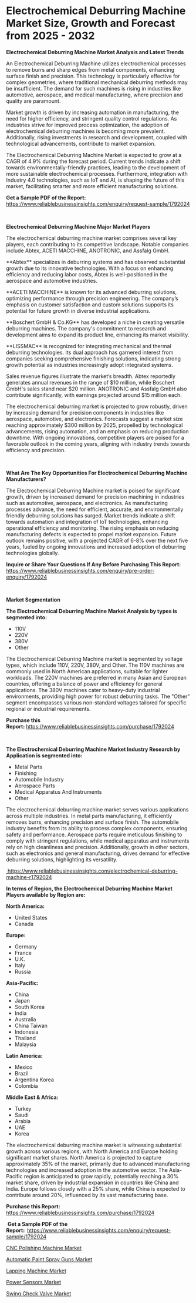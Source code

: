 <p><h1>Electrochemical Deburring Machine Market Size, Growth and Forecast from 2025 - 2032</h1></p><p><strong>Electrochemical Deburring Machine Market Analysis and Latest Trends</strong></p>
<p><p>An Electrochemical Deburring Machine utilizes electrochemical processes to remove burrs and sharp edges from metal components, enhancing surface finish and precision. This technology is particularly effective for complex geometries, where traditional mechanical deburring methods may be insufficient. The demand for such machines is rising in industries like automotive, aerospace, and medical manufacturing, where precision and quality are paramount.</p><p>Market growth is driven by increasing automation in manufacturing, the need for higher efficiency, and stringent quality control regulations. As industries strive for improved process optimization, the adoption of electrochemical deburring machines is becoming more prevalent. Additionally, rising investments in research and development, coupled with technological advancements, contribute to market expansion.</p><p>The Electrochemical Deburring Machine Market is expected to grow at a CAGR of 4.9% during the forecast period. Current trends indicate a shift towards environmentally-friendly practices, leading to the development of more sustainable electrochemical processes. Furthermore, integration with Industry 4.0 technologies, such as IoT and AI, is shaping the future of this market, facilitating smarter and more efficient manufacturing solutions.</p></p>
<p><strong>Get a Sample PDF of the Report:&nbsp;</strong> <a href="https://www.reliablebusinessinsights.com/enquiry/request-sample/1792024?utm_campaign=1847&utm_medium=2&utm_source=Github&utm_content=ia&utm_term=20022025&utm_id=electrochemical-deburring-machine">https://www.reliablebusinessinsights.com/enquiry/request-sample/1792024</a></p>
<p>&nbsp;</p>
<p><strong>Electrochemical Deburring Machine Major Market Players</strong></p>
<p><p>The electrochemical deburring machine market comprises several key players, each contributing to its competitive landscape. Notable companies include Abtex, ACETI MACCHINE, ANOTRONIC, and Assfalg GmbH. </p><p>**Abtex** specializes in deburring systems and has observed substantial growth due to its innovative technologies. With a focus on enhancing efficiency and reducing labor costs, Abtex is well-positioned in the aerospace and automotive industries.</p><p>**ACETI MACCHINE** is known for its advanced deburring solutions, optimizing performance through precision engineering. The company’s emphasis on customer satisfaction and custom solutions supports its potential for future growth in diverse industrial applications.</p><p>**Boschert GmbH & Co.KG** has developed a niche in creating versatile deburring machines. The company's commitment to research and development aims to expand its product line, enhancing its market visibility.</p><p>**LISSMAC** is recognized for integrating mechanical and thermal deburring technologies. Its dual approach has garnered interest from companies seeking comprehensive finishing solutions, indicating strong growth potential as industries increasingly adopt integrated systems.</p><p>Sales revenue figures illustrate the market’s breadth. Abtex reportedly generates annual revenues in the range of $10 million, while Boschert GmbH's sales stand near $20 million. ANOTRONIC and Assfalg GmbH also contribute significantly, with earnings projected around $15 million each.</p><p>The electrochemical deburring market is projected to grow robustly, driven by increasing demand for precision components in industries like aerospace, automotive, and electronics. Forecasts suggest a market size reaching approximately $300 million by 2025, propelled by technological advancements, rising automation, and an emphasis on reducing production downtime. With ongoing innovations, competitive players are poised for a favorable outlook in the coming years, aligning with industry trends towards efficiency and precision.</p></p>
<p>&nbsp;</p>
<p><strong>What Are The Key Opportunities For Electrochemical Deburring Machine Manufacturers?</strong></p>
<p><p>The Electrochemical Deburring Machine market is poised for significant growth, driven by increased demand for precision machining in industries such as automotive, aerospace, and electronics. As manufacturing processes advance, the need for efficient, accurate, and environmentally friendly deburring solutions has surged. Market trends indicate a shift towards automation and integration of IoT technologies, enhancing operational efficiency and monitoring. The rising emphasis on reducing manufacturing defects is expected to propel market expansion. Future outlook remains positive, with a projected CAGR of 6-8% over the next five years, fueled by ongoing innovations and increased adoption of deburring technologies globally.</p></p>
<p><strong>Inquire or Share Your Questions If Any Before Purchasing This Report:</strong> <a href="https://www.reliablebusinessinsights.com/enquiry/pre-order-enquiry/1792024?utm_campaign=1847&utm_medium=2&utm_source=Github&utm_content=ia&utm_term=20022025&utm_id=electrochemical-deburring-machine">https://www.reliablebusinessinsights.com/enquiry/pre-order-enquiry/1792024</a></p>
<p>&nbsp;</p>
<p><strong>Market Segmentation</strong></p>
<p><strong>The Electrochemical Deburring Machine Market Analysis by types is segmented into:</strong></p>
<p><ul><li>110V</li><li>220V</li><li>380V</li><li>Other</li></ul></p>
<p><p>The Electrochemical Deburring Machine market is segmented by voltage types, which include 110V, 220V, 380V, and Other. The 110V machines are commonly used in North American applications, suitable for lighter workloads. The 220V machines are preferred in many Asian and European countries, offering a balance of power and efficiency for general applications. The 380V machines cater to heavy-duty industrial environments, providing high power for robust deburring tasks. The "Other" segment encompasses various non-standard voltages tailored for specific regional or industrial requirements.</p></p>
<p><strong>Purchase this Report:&nbsp;</strong><a href="https://www.reliablebusinessinsights.com/purchase/1792024?utm_campaign=1847&utm_medium=2&utm_source=Github&utm_content=ia&utm_term=20022025&utm_id=electrochemical-deburring-machine">https://www.reliablebusinessinsights.com/purchase/1792024</a></p>
<p>&nbsp;</p>
<p><strong>The Electrochemical Deburring Machine Market Industry Research by Application is segmented into:</strong></p>
<p><ul><li>Metal Parts</li><li>Finishing</li><li>Automobile Industry</li><li>Aerospace Parts</li><li>Medical Apparatus And Instruments</li><li>Other</li></ul></p>
<p><p>The electrochemical deburring machine market serves various applications across multiple industries. In metal parts manufacturing, it efficiently removes burrs, enhancing precision and surface finish. The automobile industry benefits from its ability to process complex components, ensuring safety and performance. Aerospace parts require meticulous finishing to comply with stringent regulations, while medical apparatus and instruments rely on high cleanliness and precision. Additionally, growth in other sectors, such as electronics and general manufacturing, drives demand for effective deburring solutions, highlighting its versatility.</p></p>
<p><a href="https://www.reliablebusinessinsights.com/electrochemical-deburring-machine-r1792024?utm_campaign=1847&utm_medium=2&utm_source=Github&utm_content=ia&utm_term=20022025&utm_id=electrochemical-deburring-machine">&nbsp;https://www.reliablebusinessinsights.com/electrochemical-deburring-machine-r1792024</a></p>
<p><strong>In terms of Region, the Electrochemical Deburring Machine Market Players available by Region are:</strong></p>
<p>
    <p> <strong> North America: </strong>
        <ul>
            <li>United States</li>
            <li>Canada</li>
        </ul>
        </p> 
    <p> <strong> Europe: </strong>
        <ul>
            <li>Germany</li>
            <li>France</li>
            <li>U.K.</li>
            <li>Italy</li>
            <li>Russia</li>
        </ul>
        </p> 
    <p> <strong> Asia-Pacific: </strong>
        <ul>
            <li>China</li>
            <li>Japan</li>
            <li>South Korea</li>
            <li>India</li>
            <li>Australia</li>
            <li>China Taiwan</li>
            <li>Indonesia</li>
            <li>Thailand</li>
            <li>Malaysia</li>
        </ul>
        </p> 
    <p> <strong> Latin America: </strong>
        <ul>
            <li>Mexico</li>
            <li>Brazil</li>
            <li>Argentina Korea</li>
            <li>Colombia</li>
        </ul>
        </p> 
    <p> <strong> Middle East & Africa: </strong>
        <ul>
            <li>Turkey</li>
            <li>Saudi</li>
            <li>Arabia</li>
            <li>UAE</li>
            <li>Korea</li>
        </ul>
    </p>
    </p>
<p><p>The electrochemical deburring machine market is witnessing substantial growth across various regions, with North America and Europe holding significant market shares. North America is projected to capture approximately 35% of the market, primarily due to advanced manufacturing technologies and increased adoption in the automotive sector. The Asia-Pacific region is anticipated to grow rapidly, potentially reaching a 30% market share, driven by industrial expansion in countries like China and India. Europe follows closely with a 25% share, while China is expected to contribute around 20%, influenced by its vast manufacturing base.</p></p>
<p><strong>Purchase this Report: </strong><a href="https://www.reliablebusinessinsights.com/purchase/1792024?utm_campaign=1847&utm_medium=2&utm_source=Github&utm_content=ia&utm_term=20022025&utm_id=electrochemical-deburring-machine">https://www.reliablebusinessinsights.com/purchase/1792024</a></p>
<p>&nbsp;<strong>Get a Sample PDF of the Report:&nbsp;&nbsp;</strong><a href="https://www.reliablebusinessinsights.com/enquiry/request-sample/1792024?utm_campaign=1847&utm_medium=2&utm_source=Github&utm_content=ia&utm_term=20022025&utm_id=electrochemical-deburring-machine">https://www.reliablebusinessinsights.com/enquiry/request-sample/1792024</a></p>
<p><strong></strong></p>
<p><p><a href="https://github.com/jolinolooman/Market-Research-Report-List-1/blob/main/cnc-polishing-machine-market.md?utm_campaign=1847&utm_medium=2&utm_source=Github&utm_content=ia&utm_term=20022025&utm_id=electrochemical-deburring-machine">CNC Polishing Machine Market</a></p><p><a href="https://github.com/alejnaouare/Market-Research-Report-List-1/blob/main/automatic-paint-spray-guns-market.md?utm_campaign=1847&utm_medium=2&utm_source=Github&utm_content=ia&utm_term=20022025&utm_id=electrochemical-deburring-machine">Automatic Paint Spray Guns Market</a></p><p><a href="https://github.com/sissalgamd/Market-Research-Report-List-1/blob/main/lapping-machine-market.md?utm_campaign=1847&utm_medium=2&utm_source=Github&utm_content=ia&utm_term=20022025&utm_id=electrochemical-deburring-machine">Lapping Machine Market</a></p><p><a href="https://github.com/bezdanteniz/Market-Research-Report-List-1/blob/main/power-sensors-market.md?utm_campaign=1847&utm_medium=2&utm_source=Github&utm_content=ia&utm_term=20022025&utm_id=electrochemical-deburring-machine">Power Sensors Market</a></p><p><a href="https://github.com/fraryatena85/Market-Research-Report-List-1/blob/main/swing-check-valve-market.md?utm_campaign=1847&utm_medium=2&utm_source=Github&utm_content=ia&utm_term=20022025&utm_id=electrochemical-deburring-machine">Swing Check Valve Market</a></p></p>